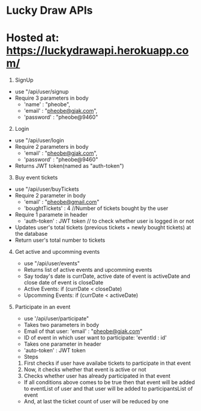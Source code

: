 # Lucky Draw APIs
# Hosted at: https://luckydrawapi.herokuapp.com/
1. SignUp
  * use "/api/user/signup
  * Require 3 parameters in body
    * 'name' : "pheobe",
    * 'email' : "pheobe@gjak.com",
    * 'password' : "pheobe@9460"

2. Login
  * use "/api/user/login
  * Require 2 parameters in body
     * 'email' : "pheobe@gjak.com",
     * 'password' : "pheobe@9460"
  * Returns JWT token(named as "auth-token")

3. Buy event tickets
  * use "/api/user/buyTickets
  * Require 2 parameter in body
     * 'email' : "pheobe@gmail.com"
     * 'boughtTickets' : 4     //Number of tickets bought by the  user
  * Require 1 paramete in header
     * 'auth-token' : JWT token // to check whether user is logged in or not
  * Updates user's total tickets (previous tickets + newly bought tickets) at the database
  * Return user's total number to tickets

4. Get active and upcomming events 
   * use "/api/user/events"
   * Returns list of active events and upcomming events
   * Say today's date is currDate, active date of event is activeDate and close date of event is closeDate
    * Active Events: if (currDate < closeDate)
    * Upcomming Events: if (currDate < activeDate)
 
5. Participate in an event
   * use '/api/user/participate"
   * Takes two parameters in body
    * Email of that user: 'email' : "pheobe@gjak.com"
    * ID of event in which user want to participate: 'eventId : id'
   * Takes one parameter in header
    * 'auto-token' : JWT token
   * Steps
    1. First checks if user have availabe tickets to participate in that event
    2. Now, it checks whether that event is active or not
    3. Checks whether user has already participated in that event
   * If all conditions above comes to be true then that event will be added to eventList of user and that user will be added to participantsList of event
   * And, at last the ticket count of user will be reduced by one
    
